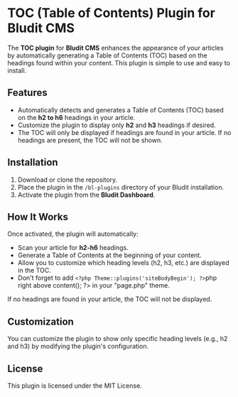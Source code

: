 # TOC (Table of Contents) Plugin for Bludit CMS

The **TOC plugin** for **Bludit CMS** enhances the appearance of your articles by automatically generating a Table of Contents (TOC) based on the headings found within your content. This plugin is simple to use and easy to install.

## Features

- Automatically detects and generates a Table of Contents (TOC) based on the **h2 to h6** headings in your article.
- Customize the plugin to display only **h2** and **h3** headings if desired.
- The TOC will only be displayed if headings are found in your article. If no headings are present, the TOC will not be shown.

## Installation

1. Download or clone the repository.
2. Place the plugin in the `/bl-plugins` directory of your Bludit installation.
3. Activate the plugin from the **Bludit Dashboard**.

## How It Works

Once activated, the plugin will automatically:

- Scan your article for **h2-h6** headings.
- Generate a Table of Contents at the beginning of your content.
- Allow you to customize which heading levels (h2, h3, etc.) are displayed in the TOC.
- Don't forget to add ``` <?php Theme::plugins('siteBodyBegin'); ?> ```php right above <?php echo $page->content(); ?> in your "page.php" theme.

If no headings are found in your article, the TOC will not be displayed.

## Customization

You can customize the plugin to show only specific heading levels (e.g., h2 and h3) by modifying the plugin's configuration.

## License

This plugin is licensed under the MIT License.
